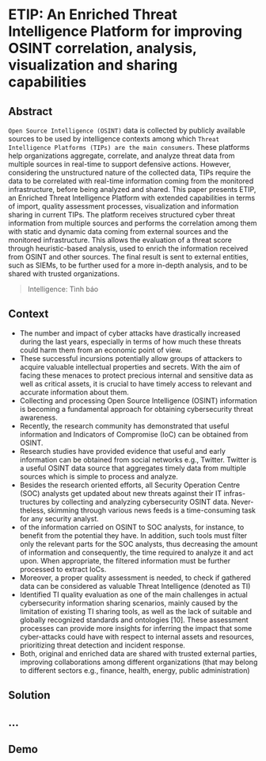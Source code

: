 # ETIP: An Enriched Threat Intelligence Platform for improving OSINT correlation, analysis, visualization and sharing capabilities

## Abstract 
`Open Source Intelligence (OSINT)` data is collected by publicly available sources to be used by intelligence contexts among which `Threat Intelligence Platforms (TIPs) are the main consumers`. These platforms help organizations aggregate, correlate, and analyze threat data from multiple sources in real-time to support defensive actions. However, considering the unstructured nature of the collected data, TIPs require the data to be correlated with real-time information coming from the monitored infrastructure, before being analyzed and shared. This paper presents ETIP, an Enriched Threat Intelligence Platform with extended capabilities in terms of import, quality assessment processes, visualization and information sharing in current TIPs. The platform receives structured cyber threat information from multiple sources and performs the correlation among them with static and dynamic data coming from external sources and the monitored infrastructure. This allows the evaluation of a threat score through heuristic-based analysis, used to enrich the information received from OSINT and other sources. The final result is sent to external entities, such as SIEMs, to be further used for a more in-depth analysis, and to be shared with trusted organizations.

> Intelligence: Tình báo 

## Context 
- The number and impact of cyber attacks have drastically increased during the last years, especially in terms of how much these threats could harm them from an economic point of view.
- These successful incursions potentially allow groups of attackers to acquire valuable intellectual properties and secrets. With the aim of facing these menaces to protect precious internal and sensitive data as well as critical assets, it is crucial to have timely access to relevant and accurate information about them.
- Collecting and processing Open Source Intelligence (OSINT) information is becoming a fundamental approach for obtaining cybersecurity threat awareness.
- Recently, the research community has demonstrated that useful information and Indicators of Compromise (IoC) can be obtained from OSINT.
- Research studies have provided evidence that useful and early information can be obtained from social networks e.g., Twitter. Twitter is a useful OSINT data source that aggregates timely data from multiple sources which is simple to process and analyze. 
- Besides the research oriented efforts, all Security Operation Centre (SOC) analysts get updated about new threats against their IT infras- tructures by collecting and analyzing cybersecurity OSINT data. Never- theless, skimming through various news feeds is a time-consuming task for any security analyst.
- of the information carried on OSINT to SOC analysts, for instance, to benefit from the potential they have. In addition, such tools must filter only the relevant parts for the SOC analysts, thus decreasing the amount of information and consequently, the time required to analyze it and act upon. When appropriate, the filtered information must be further processed to extract IoCs.
- Moreover, a proper quality assessment is needed, to check if gathered data can be considered as valuable Threat Intelligence (denoted as TI)
- Identified TI quality evaluation as one of the main challenges in actual cybersecurity information sharing scenarios, mainly caused by the limitation of existing TI sharing tools, as well as the lack of suitable and globally recognized standards and ontologies [10]. These assessment processes can provide more insights for inferring the impact that some cyber-attacks could have with respect to internal assets and resources, prioritizing threat detection and incident response.
- Both, original and enriched data are shared with trusted external parties, improving collaborations among different organizations (that may belong to different sectors e.g., finance, health, energy, public administration)

## Solution 

## ...

## Demo 
